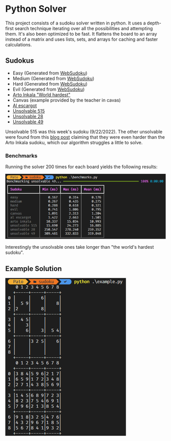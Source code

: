 # Python Solver

This project consists of a sudoku solver written in python. It uses a depth-first search technique iterating over all the possibilities and attempting them. It's also been optimized to be fast. It flattens the board to an array instead of a matrix and uses lists, sets, and arrays for caching and faster calculations.

## Sudokus

* Easy (Generated from [WebSudoku](https://www.websudoku.com))
* Medium (Generated from [WebSudoku](https://www.websudoku.com))
* Hard (Generated from [WebSudoku](https://www.websudoku.com))
* Evil (Generated from [WebSudoku](https://www.websudoku.com))
* [Arto Inkala "World hardest"](https://www.sudokuwiki.org/Print_Arto_Inkala_Sudoku)
* Canvas (example provided by the teacher in cavas)
* [Al escargot](https://www.kristanix.com/sudokuepic/worlds-hardest-sudoku.php)
* [Unsolvable 515](https://www.sudokuwiki.org/Weekly_Sudoku.asp?puz=515)
* [Unsolvable 28](https://www.sudokuwiki.org/Weekly_Sudoku.asp?puz=28)
* [Unsolvable 49](https://www.sudokuwiki.org/Weekly_Sudoku.asp?puz=49)

Unsolvable 515 was this week's sudoku (9/22/2022). The other unsolvable were found from this [blog post](https://www.sudokuwiki.org/Arto_Inkala_Sudoku) claiming that they were even harder than the Arto Inkala sudoku, which our algorithm struggles a little to solve.

### Benchmarks

Running the solver 200 times for each board yields the following results:

![benchmark](docs/benchmark.png)

Interestingly the unsolvable ones take longer than "the world's hardest sudoku".

## Example Solution

![example](docs/example.png)